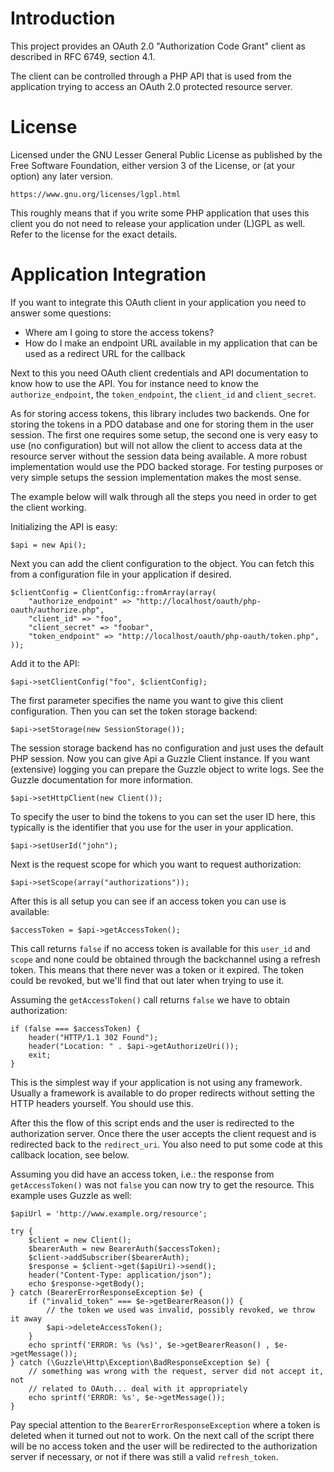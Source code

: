 # Introduction
This project provides an OAuth 2.0 "Authorization Code Grant" client as 
described in RFC 6749, section 4.1.

The client can be controlled through a PHP API that is used from the 
application trying to access an OAuth 2.0 protected resource server. 

# License
Licensed under the GNU Lesser General Public License as published by the Free 
Software Foundation, either version 3 of the License, or (at your option) any 
later version.

    https://www.gnu.org/licenses/lgpl.html

This roughly means that if you write some PHP application that uses this client 
you do not need to release your application under (L)GPL as well. Refer to the 
license for the exact details.

# Application Integration
If you want to integrate this OAuth client in your application you need to 
answer some questions:

* Where am I going to store the access tokens?
* How do I make an endpoint URL available in my application that can be used as 
  a redirect URL for the callback

Next to this you need OAuth client credentials and API documentation
to know how to use the API. You for instance need to know the 
`authorize_endpoint`, the `token_endpoint`, the `client_id` and 
`client_secret`.

As for storing access tokens, this library includes two backends. One for 
storing the tokens in a PDO database and one for storing them in the user 
session. The first one requires some setup, the second one is very easy to 
use (no configuration) but will not allow the client to access data at the 
resource server without the session data being available. A more robust 
implementation would use the PDO backed storage. For testing purposes or very
simple setups the session implementation makes the most sense.

The example below will walk through all the steps you need in order to get the
client working.

Initializing the API is easy:

    $api = new Api();

Next you can add the client configuration to the object. You can fetch this 
from a configuration file in your application if desired.

    $clientConfig = ClientConfig::fromArray(array(
        "authorize_endpoint" => "http://localhost/oauth/php-oauth/authorize.php",
        "client_id" => "foo",
        "client_secret" => "foobar",
        "token_endpoint" => "http://localhost/oauth/php-oauth/token.php",
    ));

Add it to the API:

    $api->setClientConfig("foo", $clientConfig);

The first parameter specifies the name you want to give this client
configuration. Then you can set the token storage backend:

    $api->setStorage(new SessionStorage());

The session storage backend has no configuration and just uses the default 
PHP session. Now you can give Api a Guzzle Client instance. If you want
(extensive) logging you can prepare the Guzzle object to write logs. See the
Guzzle documentation for more information.

    $api->setHttpClient(new Client());

To specify the user to bind the tokens to you can set the user ID here, this
typically is the identifier that you use for the user in your application.

    $api->setUserId("john");

Next is the request scope for which you want to request authorization:

    $api->setScope(array("authorizations"));

After this is all setup you can see if an access token you can use is available:

    $accessToken = $api->getAccessToken();
    
This call returns `false` if no access token is available for this `user_id` 
and `scope` and none could be obtained through the backchannel using a refresh 
token. This means that there never was a token or it expired. The token could 
be revoked, but we'll find that out later when trying to use it.

Assuming the `getAccessToken()` call returns `false` we have to obtain 
authorization:

    if (false === $accessToken) {
        header("HTTP/1.1 302 Found");
        header("Location: " . $api->getAuthorizeUri());
        exit;
    }

This is the simplest way if your application is not using any framework. 
Usually a framework is available to do proper redirects without setting the
HTTP headers yourself. You should use this.

After this the flow of this script ends and the user is redirected to the
authorization server. Once there the user accepts the client request and is 
redirected back to the `redirect_uri`. You also need to put some code at this
callback location, see below.

Assuming you did have an access token, i.e.: the response from 
`getAccessToken()` was not `false` you can now try to get the resource. This 
example uses Guzzle as well:

    $apiUrl = 'http://www.example.org/resource';
    
    try {
        $client = new Client();
        $bearerAuth = new BearerAuth($accessToken);
        $client->addSubscriber($bearerAuth);
        $response = $client->get($apiUri)->send();
        header("Content-Type: application/json");
        echo $response->getBody();
    } catch (BearerErrorResponseException $e) {
        if ("invalid_token" === $e->getBearerReason()) {
            // the token we used was invalid, possibly revoked, we throw it away
            $api->deleteAccessToken();
        }
        echo sprintf('ERROR: %s (%s)', $e->getBearerReason() , $e->getMessage());
    } catch (\Guzzle\Http\Exception\BadResponseException $e) {
        // something was wrong with the request, server did not accept it, not
        // related to OAuth... deal with it appropriately
        echo sprintf('ERROR: %s', $e->getMessage());
    }
    
Pay special attention to the `BearerErrorResponseException` where a token is
deleted when it turned out not to work. On the next call of the script there
will be no access token and the user will be redirected to the authorization
server if necessary, or not if there was still a valid `refresh_token`.